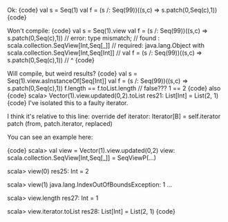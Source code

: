 Ok:
{code}
val s = Seq(1)
val f = (s /: Seq(99))((s,c) => s.patch(0,Seq(c),1))
{code}

Won't compile:
{code}
val s = Seq(1).view
val f = (s /: Seq(99))((s,c) => s.patch(0,Seq(c),1))
// error: type mismatch;
// found   : scala.collection.SeqView[Int,Seq[_]]
// required: java.lang.Object with scala.collection.SeqView[Int,Seq[Int]]
//       val f = (s /: Seq(99))((s,c) => s.patch(0,Seq(c),1))
//                                              ^
{code}

Will compile, but weird results?
{code}
val s = Seq(1).view.asInstanceOf[Seq[Int]]
val f = (s /: Seq(99))((s,c) => s.patch(0,Seq(c),1))
f.length == f.toList.length  //  false???  1 == 2
{code}
also
{code}
scala> Vector(1).view.updated(0,2).toList
res21: List[Int] = List(2, 1)
{code}
I've isolated this to a faulty iterator.

I think it's relative to this line:     override def iterator: Iterator[B] = self.iterator patch (from, patch.iterator, replaced)

You can see an example here:

{code}
scala> val view = Vector(1).view.updated(0,2)
view: scala.collection.SeqView[Int,Seq[_]] = SeqViewP(...)

scala> view(0)
res25: Int = 2

scala> view(1)
java.lang.IndexOutOfBoundsException: 1
	...


scala> view.length
res27: Int = 1

scala> view.iterator.toList
res28: List[Int] = List(2, 1)
{code}
